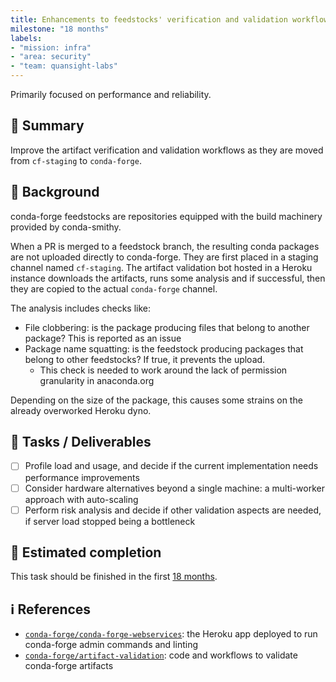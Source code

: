```yaml
---
title: Enhancements to feedstocks' verification and validation workflows
milestone: "18 months"
labels:
- "mission: infra"
- "area: security"
- "team: quansight-labs"
---
```


Primarily focused on performance and reliability.

## 📌 Summary

Improve the artifact verification and validation workflows as they are moved from `cf-staging` to `conda-forge`.

## 📝 Background

conda-forge feedstocks are repositories equipped with the build machinery provided by conda-smithy.

When a PR is merged to a feedstock branch, the resulting conda packages are not uploaded directly to conda-forge.
They are first placed in a staging channel named `cf-staging`.
The artifact validation bot hosted in a Heroku instance downloads the artifacts, runs some analysis and if successful, then they are copied to the actual `conda-forge` channel.

The analysis includes checks like:

- File clobbering: is the package producing files that belong to another package? This is reported as an issue
- Package name squatting: is the feedstock producing packages that belong to other feedstocks? If true, it prevents the upload.
    - This check is needed to work around the lack of permission granularity in anaconda.org

Depending on the size of the package, this causes some strains on the already overworked Heroku dyno.
## 🚀 Tasks / Deliverables

- [ ] Profile load and usage, and decide if the current implementation needs performance improvements
- [ ] Consider hardware alternatives beyond a single machine: a multi-worker approach with auto-scaling
- [ ] Perform risk analysis and decide if other validation aspects are needed, if server load stopped being a bottleneck

## 📅 Estimated completion

This task should be finished in the first [18 months](__MILESTONE_URL__).

## ℹ️ References

- [`conda-forge/conda-forge-webservices`](https://github.com/conda-forge/conda-forge-webservices): the Heroku app deployed to run conda-forge admin commands and linting
- [`conda-forge/artifact-validation`](https://github.com/conda-forge/artifact-validation): code and workflows to validate conda-forge artifacts
